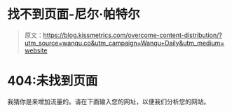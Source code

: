 # 找不到页面-尼尔·帕特尔

> 原文：<https://blog.kissmetrics.com/overcome-content-distribution/?utm_source=wanqu.co&utm_campaign=Wanqu+Daily&utm_medium=website>

# 404:未找到页面

我猜你是来增加流量的。请在下面输入您的网址，以便我们分析您的网站。